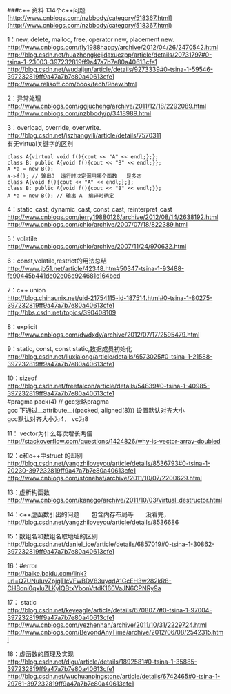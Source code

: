 ###c++ 资料
134个c++问题 [http://www.cnblogs.com/nzbbody/category/518367.html](http://www.cnblogs.com/nzbbody/category/518367.html)</br>
    
1：new, delete, malloc, free, operator new, placement new.</br>
     http://www.cnblogs.com/fly1988happy/archive/2012/04/26/2470542.html</br>
     http://blog.csdn.net/huazhongkejidaxuezpp/article/details/20731797#0-tsina-1-23003-397232819ff9a47a7b7e80a40613cfe1</br>
     http://blog.csdn.net/wudaijun/article/details/9273339#0-tsina-1-59546-397232819ff9a47a7b7e80a40613cfe1 </br>
     http://www.relisoft.com/book/tech/9new.html</br>

2：异常处理</br>
    http://www.cnblogs.com/ggjucheng/archive/2011/12/18/2292089.html</br>
    http://www.cnblogs.com/nzbbody/p/3418989.html</br>
     
3：overload, override, overwrite. </br>
   http://blog.csdn.net/jszhangyili/article/details/7570311</br>
   有无virtual关键字的区别</br>
   ```
   class A{virtual void f(){cout << "A" << endl;};};
   class B: public A{void f(){cout << "B" << endl;}};
   A *a = new B();
   a->f(); // 输出B  运行时决定调用哪个函数   是多态
   class A{void f(){cout << "A" << endl;};};
   class B: public A{void f(){cout << "B" << endl;}};
   A *a = new B(); // 输出 A  编译时确定
   ```
   
4：static_cast, dynamic_cast, const_cast, reinterpret_cast</br>
    http://www.cnblogs.com/jerry19880126/archive/2012/08/14/2638192.html</br>
    http://www.cnblogs.com/chio/archive/2007/07/18/822389.html</br>
    
5：volatile</br>
    http://www.cnblogs.com/chio/archive/2007/11/24/970632.html</br>
    
6：const,volatile,restrict的用法总结</br>
   http://www.jb51.net/article/42348.htm#50347-tsina-1-93488-fe90445b441dc02e06e924681e164bcd</br>
   
7：c++ union </br>
   http://blog.chinaunix.net/uid-21754115-id-187514.html#0-tsina-1-80275-397232819ff9a47a7b7e80a40613cfe1</br>
   http://bbs.csdn.net/topics/390408109</br>
   
8：explicit</br>
   http://www.cnblogs.com/dwdxdy/archive/2012/07/17/2595479.html</br>
   
9：static, const, const static,数据成员初始化</br>
   http://blog.csdn.net/liuxialong/article/details/6573025#0-tsina-1-21588-397232819ff9a47a7b7e80a40613cfe1</br>
   
10：sizeof</br>
   http://blog.csdn.net/freefalcon/article/details/54839#0-tsina-1-40985-397232819ff9a47a7b7e80a40613cfe1</br>
   #pragma pack(4)  // gcc忽略pragma</br>
   gcc 下通过__attribute__((packed, aligned(8))) 设置默认对齐大小</br>
   gcc默认对齐大小为4， vc为8</br>

11： vector为什么每次增长两倍</br>
   http://stackoverflow.com/questions/1424826/why-is-vector-array-doubled</br>

12：c和c++中struct 的却别</br>
   http://blog.csdn.net/yangzhiloveyou/article/details/8536793#0-tsina-1-20230-397232819ff9a47a7b7e80a40613cfe1</br>
   http://www.cnblogs.com/stonehat/archive/2011/10/07/2200629.html</br>

13：虚析构函数</br>
   http://www.cnblogs.com/kanego/archive/2011/10/03/virtual_destructor.html</br>

14：c++虚函数引出的问题　　包含内存布局等　　没看完，</br>
   http://blog.csdn.net/yangzhiloveyou/article/details/8536686</br>

15：数组名和数组名取地址的区别</br>
   http://blog.csdn.net/daniel_ice/article/details/6857019#0-tsina-1-30862-397232819ff9a47a7b7e80a40613cfe1 </br>


16：#error</br>
   http://baike.baidu.com/link?url=Q7UNuIuvZpjgTIcVFwBDV83uyqdA1GcEH3w282kR8-CHBoni0qxluZLKyIQBtxYbonVttdK160VaJN6CPNRy9a</br>

17： static</br>
   http://blog.csdn.net/keyeagle/article/details/6708077#0-tsina-1-97004-397232819ff9a47a7b7e80a40613cfe1</br>
   http://www.cnblogs.com/yezhenhan/archive/2011/10/31/2229724.html</br>
   http://www.cnblogs.com/BeyondAnyTime/archive/2012/06/08/2542315.html</br>
   
18：虚函数的原理及实现</br>
   http://blog.csdn.net/digu/article/details/1892581#0-tsina-1-35885-397232819ff9a47a7b7e80a40613cfe1</br>
   http://blog.csdn.net/wuchuanpingstone/article/details/6742465#0-tsina-1-29761-397232819ff9a47a7b7e80a40613cfe1</br>
   
